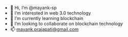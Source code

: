 - 👋 Hi, I’m @mayank-sp
- 👀 I’m interested in web 3.0 technology
- 🌱 I’m currently learning blockchain
- 💞️ I’m looking to collaborate on blockchain technology
- 📫 mayank.prajapati@gmail.com

<!---
mayank-sp/mayank-sp is a ✨ special ✨ repository because its `README.md` (this file) appears on your GitHub profile.
You can click the Preview link to take a look at your changes.
--->
